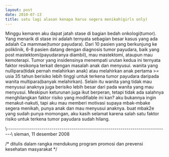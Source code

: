 ```yaml
---
layout: post
date: 2010-07-13
title: satu lagi alasan kenapa harus segera menikah(girls only)
---
```



Minggu kemaren aku dapat jatah stase di bagian bedah onkologi(tumor). Yang menarik di stase ini adalah ternyata sebagian besar kasus yang ada adalah Ca mammae(tumor payudara).
Dari 10 pasien yang berkunjung ke poliklinik, 6-8 pasien datang dengan diagnosis tumor payudara, baik yang post mastektomi(payudaranya diambil), mau mastektomi, ataupun mau kemoterapi.
Tumor yang insidensinya menempati urutan kedua ini ternyata faktor resikonya terkait dengan masalah anak dan menyusui. wanita yang nullipara(tidak pernah melahirkan anak) atau melahirkan anak pertama &gt;= usia 35 tahun berisiko lebih tinggi untuk terkena tumor payudara daripada wanita multipara(banyak melahirkan). Selain itu wanita yang tidak mau menyusui anaknya juga berisiko lebih besar dari pada wanita yang mau menyusui.
Meskipun keturunan juga ikut berperan, tetapi tidak ada salahnya menghilangkan faktor risiko yang modifiable ini kan? aku bukannya ingin menakut-nakuti, tapi aku mau memberi motivasi supaya mbak-mbake segera menikah, punya anak dan mau menyusui anaknya.
buat mbak2e yang sudah punya momongan, aku kasih selamat karena salah satu faktor risiko untuk terkena tumor payudara sudah hilang.

\\--------------------------------------------------------------------------------\\
sleman, 11 desember 2008

/* ditulis dalam rangka mendukung program promosi dan prevensi kesehatan masyarakat */